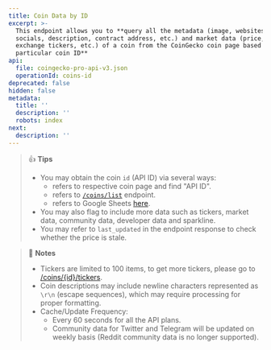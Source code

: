 ```yaml
---
title: Coin Data by ID
excerpt: >-
  This endpoint allows you to **query all the metadata (image, websites,
  socials, description, contract address, etc.) and market data (price, ATH,
  exchange tickers, etc.) of a coin from the CoinGecko coin page based on a
  particular coin ID**
api:
  file: coingecko-pro-api-v3.json
  operationId: coins-id
deprecated: false
hidden: false
metadata:
  title: ''
  description: ''
  robots: index
next:
  description: ''
---
```

> 👍 **Tips**
>
> * You may obtain the coin `id` (API ID) via several ways:
>   * refers to respective coin page and find "API ID".
>   * refers to [`/coins/list`](/reference/coins-list) endpoint.
>   * refers to Google Sheets [here](https://docs.google.com/spreadsheets/d/1wTTuxXt8n9q7C4NDXqQpI3wpKu1_5bGVmP9Xz0XGSyU/edit?usp=sharing).
> * You may also flag to include more data such as tickers, market data, community data, developer data and sparkline.
> * You may refer to `last_updated` in the endpoint response to check whether the price is stale.

> 📘 **Notes**
>
> * Tickers are limited to 100 items, to get more tickers, please go to [/coins/\{id}/tickers](/reference/coins-id-tickers).
> * Coin descriptions may include newline characters represented as `\r\n` (escape sequences), which may require processing for proper formatting. 
> * Cache/Update Frequency:
>   * Every 60 seconds for all the API plans.
>   * Community data for Twitter and Telegram will be updated on weekly basis (Reddit community data is no longer supported).
